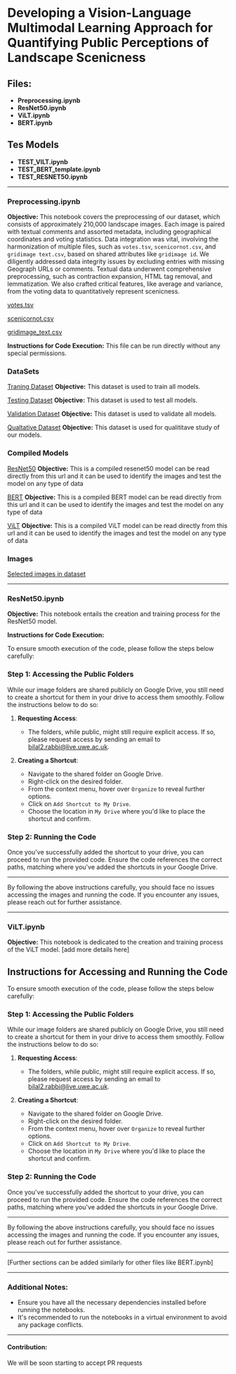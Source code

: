 # Developing a Vision-Language Multimodal Learning Approach for Quantifying Public Perceptions of Landscape Scenicness

## Files:

- **Preprocessing.ipynb**
- **ResNet50.ipynb**
- **ViLT.ipynb**
- **BERT.ipynb**

## Tes Models
- **TEST_VILT.ipynb**
- **TEST_BERT_template.ipynb**
- **TEST_RESNET50.ipynb**

---

### Preprocessing.ipynb

**Objective:** This notebook covers the preprocessing of our dataset, which consists of approximately 210,000 landscape images. Each image is paired with textual comments and assorted metadata, including geographical coordinates and voting statistics. Data integration was vital, involving the harmonization of multiple files, such as `votes.tsv`, `scenicornot.csv`, and `gridimage text.csv`, based on shared attributes like `gridimage id`. We diligently addressed data integrity issues by excluding entries with missing Geograph URLs or comments. Textual data underwent comprehensive preprocessing, such as contraction expansion, HTML tag removal, and lemmatization. We also crafted critical features, like average and variance, from the voting data to quantitatively represent scenicness.

[votes.tsv](https://drive.google.com/uc?id=1JesG06eSXlBCnAVx7liCHREIsFm7bvni)

[scenicornot.csv](https://drive.google.com/uc?id=1kpNNeOQhONxDZV57bCHVANTpLookqHoB)

[gridimage_text.csv](https://drive.google.com/uc?id=1BjI1NI3Td63sqlBpHp80I1NTe58OpEqx)

**Instructions for Code Execution:** This file can be run directly without any special permissions.


### DataSets

[Traning Dataset](https://drive.google.com/uc?id=1eyUZPqxU1H-heqZHFhQ74hqp5rlBLWsA)
**Objective:** This dataset is used to train all models.

[Testing Dataset](https://drive.google.com/uc?id=1eX9AKnj2ALQt9dD3n_UcFGe3mO7uXuiS)
**Objective:** This dataset is used to test all models.

[Validation Dataset](https://drive.google.com/uc?id=17f9oKnzUBI_5EaL_cg40zdL6eneWxZNY)
**Objective:** This dataset is used to validate all models.

[Qualtative Dataset](https://drive.google.com/uc?id=1-39gatpZL3__lLx3CY90jJFqLxPQ3w8q)
**Objective:** This dataset is used for qualititave study of our models.

### Compiled Models

[ResNet50](https://fypphotos.s3.amazonaws.com/resnet_model_final_presentation.pth)
**Objective:** This is a compiled resenet50 model can be read directly from this url and it can be used to identify the images and test the model on any type of data


[BERT](https://fypphotos.s3.amazonaws.com/resnet_model_final_presentation.pth)
**Objective:** This is a compiled BERT model can be read directly from this url and it can be used to identify the images and test the model on any type of data


[ViLT](https://fypphotos.s3.amazonaws.com/pytorch_model.bin)
**Objective:** This is a compiled ViLT model can be read directly from this url and it can be used to identify the images and test the model on any type of data

### Images
[Selected images in dataset](https://drive.google.com/drive/folders/1Aaoq4fOZ_gkyKRmhLP2ceUKh_8IS6BfO?usp=sharing)


---

### ResNet50.ipynb

**Objective:** This notebook entails the creation and training process for the ResNet50 model.


**Instructions for Code Execution:**

To ensure smooth execution of the code, please follow the steps below carefully:

### Step 1: Accessing the Public Folders
While our image folders are shared publicly on Google Drive, you still need to create a shortcut for them in your drive to access them smoothly. Follow the instructions below to do so:

1. **Requesting Access**:
    - The folders, while public, might still require explicit access. If so, please request access by sending an email to [bilal2.rabbi@live.uwe.ac.uk](mailto:bilal2.rabbi@live.uwe.ac.uk).

2. **Creating a Shortcut**:
    - Navigate to the shared folder on Google Drive.
    - Right-click on the desired folder.
    - From the context menu, hover over `Organize` to reveal further options.
    - Click on `Add Shortcut to My Drive`.
    - Choose the location in `My Drive` where you'd like to place the shortcut and confirm.

### Step 2: Running the Code

Once you've successfully added the shortcut to your drive, you can proceed to run the provided code. Ensure the code references the correct paths, matching where you've added the shortcuts in your Google Drive.

---

By following the above instructions carefully, you should face no issues accessing the images and running the code. If you encounter any issues, please reach out for further assistance.


---

### ViLT.ipynb

**Objective:** This notebook is dedicated to the creation and training process of the ViLT model. [add more details here]

## Instructions for Accessing and Running the Code

To ensure smooth execution of the code, please follow the steps below carefully:

### Step 1: Accessing the Public Folders
While our image folders are shared publicly on Google Drive, you still need to create a shortcut for them in your drive to access them smoothly. Follow the instructions below to do so:

1. **Requesting Access**:
    - The folders, while public, might still require explicit access. If so, please request access by sending an email to [bilal2.rabbi@live.uwe.ac.uk](mailto:bilal2.rabbi@live.uwe.ac.uk).

2. **Creating a Shortcut**:
    - Navigate to the shared folder on Google Drive.
    - Right-click on the desired folder.
    - From the context menu, hover over `Organize` to reveal further options.
    - Click on `Add Shortcut to My Drive`.
    - Choose the location in `My Drive` where you'd like to place the shortcut and confirm.

### Step 2: Running the Code

Once you've successfully added the shortcut to your drive, you can proceed to run the provided code. Ensure the code references the correct paths, matching where you've added the shortcuts in your Google Drive.

---

By following the above instructions carefully, you should face no issues accessing the images and running the code. If you encounter any issues, please reach out for further assistance.


---

[Further sections can be added similarly for other files like BERT.ipynb]

---

### Additional Notes:

- Ensure you have all the necessary dependencies installed before running the notebooks.
- It's recommended to run the notebooks in a virtual environment to avoid any package conflicts.

---


#### Contribution:

We will be soon starting to accept PR requests

